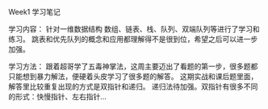Week1 学习笔记

学习内容：
针对一维数据结构 数组、链表、栈、队列、双端队列等进行了学习和练习。
跳表和优先队列的概念和应用都理解得不是很到位，希望之后可以进一步加强。

学习方法：
跟着超哥学了五毒神掌法，这周主要迈出了看题的第一步，很多题都只能想到暴力解法，便硬着头皮学习了很多题的解答。
这期实战和课后题里面，解答里比较重复出现的方式是双指针和递归。
递归法待加强。双指针有很多不同的形式：快慢指针、左右指针...
